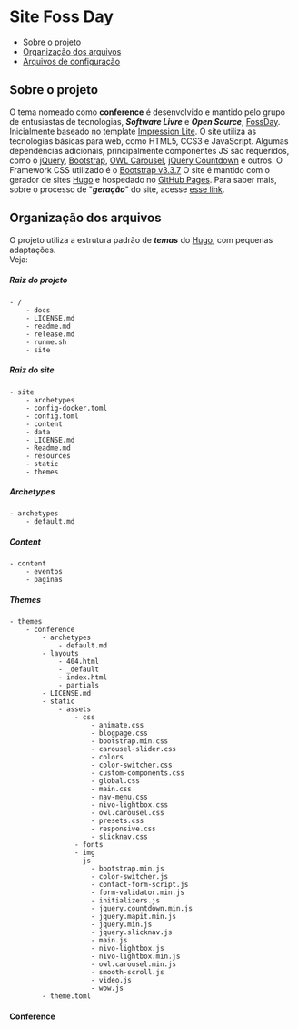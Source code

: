 # Site Foss Day

- [Sobre o projeto](#sobre-o-projeto)
- [Organização dos arquivos](#organizacao-dos-arquivos)
- [Arquivos de configuração](#arquivos)



<a name="sobre-o-projeto"></a>
## Sobre o projeto
O tema nomeado como **conference** é desenvolvido e mantido pelo grupo de entusiastas de tecnologias, ***Software Livre*** e ***Open Source***, [FossDay](https://fossday.org). Inicialmente baseado no template [Impression Lite](https://graygrids.com/item/impression-bootstrap-html5-event-conference-template/).
O site utiliza as tecnologias básicas para web, como HTML5, CCS3 e JavaScript. Algumas dependências adicionais, principalmente componentes JS são requeridos, como o [jQuery](https://jquery.com), [Bootstrap](https://getbootstrap.com/), [OWL Carousel](https://owlcarousel2.github.io/OwlCarousel2/), [jQuery Countdown](http://hilios.github.io/jQuery.countdown/) e outros. O Framework CSS utilizado é o [Bootstrap v3.3.7](https://getbootstrap.com/)
O site é mantido com o gerador de sites [Hugo](https://gohugo.io/) e hospedado no [GitHub Pages](https://pages.github.com/). Para saber mais, sobre o processo de "***geração***" do site, acesse [esse link](https://github.com/fossday/site/blob/develop/readme.md).

<a name="organizacao-dos-arquivos)"></a>  
## Organização dos arquivos   

O projeto utiliza a estrutura padrão de ***temas*** do [Hugo](), com pequenas adaptações.  
Veja:  

##### Raiz do projeto

    - /
    	- docs
        - LICENSE.md
        - readme.md
        - release.md
        - runme.sh
        - site

##### Raiz do site

	- site
    	- archetypes
        - config-docker.toml
        - config.toml
        - content
        - data
        - LICENSE.md
        - Readme.md
        - resources
        - static
        - themes

##### Archetypes
		
    - archetypes
     	- default.md

##### Content

	- content
    	- eventos
		- paginas

##### Themes

	- themes
    	- conference
			- archetypes
				- default.md
            - layouts
            	- 404.html
                - _default
                - index.html
                - partials
            - LICENSE.md
            - static
            	- assets
            		- css
            			- animate.css
                        - blogpage.css
                        - bootstrap.min.css
                        - carousel-slider.css
                        - colors
                        - color-switcher.css
                        - custom-components.css
                        - global.css
                        - main.css
                        - nav-menu.css
                        - nivo-lightbox.css
                        - owl.carousel.css
                        - presets.css
                        - responsive.css
                        - slicknav.css
                    - fonts
                    - img
                    - js
                    	- bootstrap.min.js
                        - color-switcher.js
                        - contact-form-script.js
                        - form-validator.min.js
                        - initializers.js
                        - jquery.countdown.min.js
                        - jquery.mapit.min.js
                        - jquery.min.js
                        - jquery.slicknav.js
                        - main.js
                        - nivo-lightbox.js
                        - nivo-lightbox.min.js
                        - owl.carousel.min.js
                        - smooth-scroll.js
                        - video.js
                        - wow.js 
            - theme.toml



#### Conference
